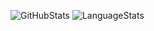 ![GitHubStats](https://github-readme-stats.vercel.app/api?username=AAndyProgram&show_icons=true&theme=kacho_ga&hide_border=none&bg_color=00000000)
![LanguageStats](https://github-readme-stats.vercel.app/api/top-langs?username=AAndyProgram&theme=kacho_ga&hide_border=none&layout=compact&bg_color=00000000)
